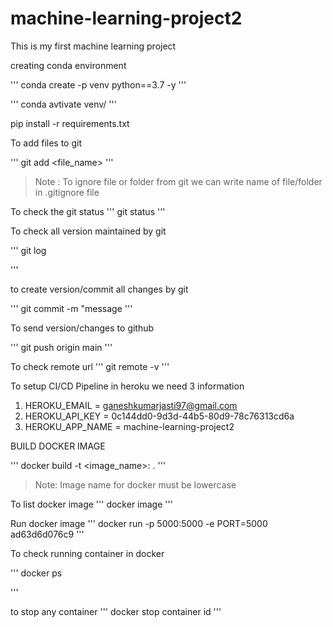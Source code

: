 # machine-learning-project2
This is my first machine learning project


creating conda environment

'''
conda create -p venv python==3.7 -y
'''

'''
conda avtivate venv/
'''

pip install -r requirements.txt


To add files to git

'''
git add <file_name>
'''

> Note : To ignore file or folder from git we can write name of file/folder in .gitignore file

To check the git status
'''
git status
'''

To check all version maintained by git

'''
git log

'''

to create version/commit all changes by git

'''
git commit -m "message
'''

To send version/changes to github

'''
git push origin main
'''

To check remote url
'''
git remote -v
'''

To setup CI/CD Pipeline in heroku we need 3 information

1. HEROKU_EMAIL = ganeshkumarjasti97@gmail.com
2. HEROKU_API_KEY = 0c144dd0-9d3d-44b5-80d9-78c76313cd6a
3. HEROKU_APP_NAME = machine-learning-project2


BUILD DOCKER IMAGE

'''
docker build -t <image_name>:<tagname> .
'''

> Note: Image name for docker must be lowercase


To list docker image 
'''
docker image
'''

Run docker image
'''
docker run -p 5000:5000 -e PORT=5000 ad63d6d076c9
'''

To check running container in docker

'''
docker ps

'''

to stop any container
'''
docker stop container id
'''
